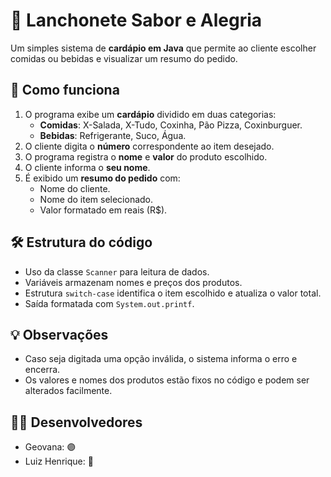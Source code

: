 # 🍔 Lanchonete Sabor e Alegria

Um simples sistema de **cardápio em Java** que permite ao cliente escolher comidas ou bebidas e visualizar um resumo do pedido.

## 📜 Como funciona

1. O programa exibe um **cardápio** dividido em duas categorias:
   - **Comidas**: X-Salada, X-Tudo, Coxinha, Pão Pizza, Coxinburguer.
   - **Bebidas**: Refrigerante, Suco, Água.
2. O cliente digita o **número** correspondente ao item desejado.
3. O programa registra o **nome** e **valor** do produto escolhido.
4. O cliente informa o **seu nome**.
5. É exibido um **resumo do pedido** com:
   - Nome do cliente.
   - Nome do item selecionado.
   - Valor formatado em reais (R$).

## 🛠️ Estrutura do código

- Uso da classe `Scanner` para leitura de dados.
- Variáveis armazenam nomes e preços dos produtos.
- Estrutura `switch-case` identifica o item escolhido e atualiza o valor total.
- Saída formatada com `System.out.printf`.

## 💡 Observações

- Caso seja digitada uma opção inválida, o sistema informa o erro e encerra.
- Os valores e nomes dos produtos estão fixos no código e podem ser alterados facilmente.

## 👨‍💻 Desenvolvedores

- Geovana: 🟣  
- Luiz Henrique: 🔵

